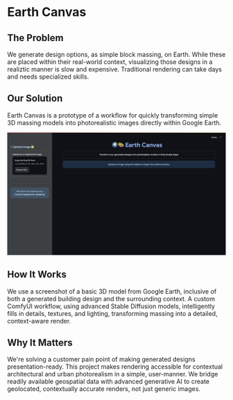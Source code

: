 # Earth Canvas

## The Problem

We generate design options, as simple block massing, on Earth. While these are placed within their real-world context, visualizing those designs in a realiztic manner is slow and expensive. Traditional rendering can take days and needs specialized skills.

## Our Solution

Earth Canvas is a prototype of a workflow for quickly transforming simple 3D massing models into photorealistic images directly within Google Earth.

![Screenshot of the prototype](images/UI-blank.png)

## How It Works

We use a screenshot of a basic 3D model from Google Earth, inclusive of both a generated building design and the surrounding context. A custom ComfyUI workflow, using advanced Stable Diffusion models, intelligently fills in details, textures, and lighting, transforming massing into a detailed, context-aware render.

## Why It Matters

We're solving a customer pain point of making generated designs presentation-ready. This project makes rendering accessible for contextual architectural and urban photorealism in a simple, user-manner. We bridge readily available geospatial data with advanced generative AI to create geolocated, contextually accurate renders, not just generic images.
